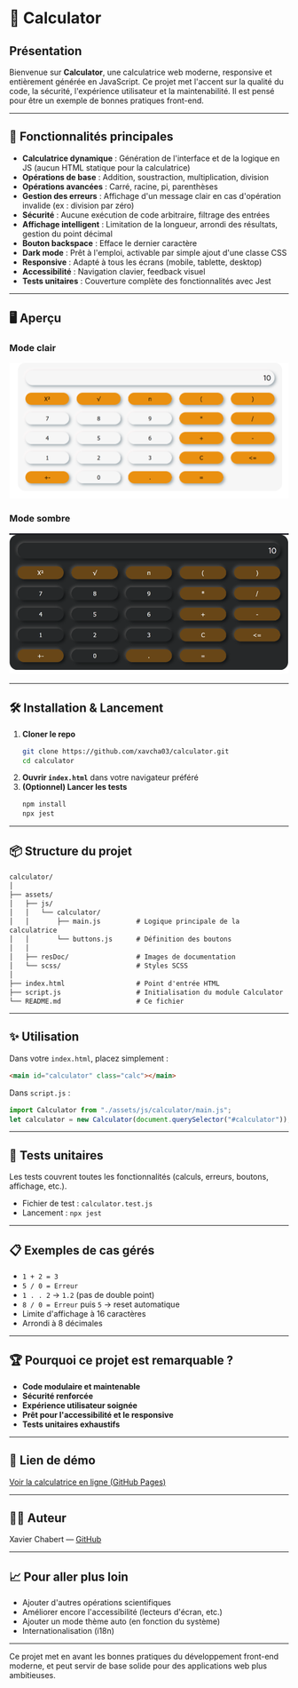 # 🧮 Calculator

## Présentation

Bienvenue sur **Calculator**, une calculatrice web moderne, responsive et entièrement générée en JavaScript. Ce projet met l'accent sur la qualité du code, la sécurité, l'expérience utilisateur et la maintenabilité. Il est pensé pour être un exemple de bonnes pratiques front-end.

---

## 🚀 Fonctionnalités principales

- **Calculatrice dynamique** : Génération de l'interface et de la logique en JS (aucun HTML statique pour la calculatrice)
- **Opérations de base** : Addition, soustraction, multiplication, division
- **Opérations avancées** : Carré, racine, pi, parenthèses
- **Gestion des erreurs** : Affichage d'un message clair en cas d'opération invalide (ex : division par zéro)
- **Sécurité** : Aucune exécution de code arbitraire, filtrage des entrées
- **Affichage intelligent** : Limitation de la longueur, arrondi des résultats, gestion du point décimal
- **Bouton backspace** : Efface le dernier caractère
- **Dark mode** : Prêt à l'emploi, activable par simple ajout d'une classe CSS
- **Responsive** : Adapté à tous les écrans (mobile, tablette, desktop)
- **Accessibilité** : Navigation clavier, feedback visuel
- **Tests unitaires** : Couverture complète des fonctionnalités avec Jest

---

## 🖥️ Aperçu

### Mode clair
![Mode clair](./assets/resDoc/darkModeOFF.png)

### Mode sombre
![Mode sombre](./assets/resDoc/darkModeOn.png)

---

## 🛠️ Installation & Lancement

1. **Cloner le repo**
   ```bash
   git clone https://github.com/xavcha03/calculator.git
   cd calculator
   ```
2. **Ouvrir `index.html`** dans votre navigateur préféré
3. **(Optionnel) Lancer les tests**
   ```bash
   npm install
   npx jest
   ```

---

## 📦 Structure du projet

```
calculator/
│
├── assets/
│   ├── js/
│   │   └── calculator/
│   │       ├── main.js         # Logique principale de la calculatrice
│   │       └── buttons.js      # Définition des boutons
│   │
│   ├── resDoc/                 # Images de documentation
│   └── scss/                   # Styles SCSS
│
├── index.html                  # Point d'entrée HTML
├── script.js                   # Initialisation du module Calculator
└── README.md                   # Ce fichier
```

---

## ✨ Utilisation

Dans votre `index.html`, placez simplement :

```html
<main id="calculator" class="calc"></main>
```

Dans `script.js` :

```js
import Calculator from "./assets/js/calculator/main.js";
let calculator = new Calculator(document.querySelector("#calculator"));
```

---

## 🧪 Tests unitaires

Les tests couvrent toutes les fonctionnalités (calculs, erreurs, boutons, affichage, etc.).

- Fichier de test : `calculator.test.js`
- Lancement : `npx jest`

---

## 📋 Exemples de cas gérés

- `1 + 2 = 3`
- `5 / 0 = Erreur`
- `1 . . 2` → `1.2` (pas de double point)
- `8 / 0 = Erreur` puis `5` → reset automatique
- Limite d'affichage à 16 caractères
- Arrondi à 8 décimales

---

## 🏆 Pourquoi ce projet est remarquable ?

- **Code modulaire et maintenable**
- **Sécurité renforcée**
- **Expérience utilisateur soignée**
- **Prêt pour l'accessibilité et le responsive**
- **Tests unitaires exhaustifs**

---

## 🔗 Lien de démo

[Voir la calculatrice en ligne (GitHub Pages)](https://xavcha03.github.io/calculator/)

---

## 🙋‍♂️ Auteur

Xavier Chabert — [GitHub](https://github.com/xavcha03)

---

## 📈 Pour aller plus loin

- Ajouter d'autres opérations scientifiques
- Améliorer encore l'accessibilité (lecteurs d'écran, etc.)
- Ajouter un mode thème auto (en fonction du système)
- Internationalisation (i18n)

---

Ce projet met en avant les bonnes pratiques du développement front-end moderne, et peut servir de base solide pour des applications web plus ambitieuses.
